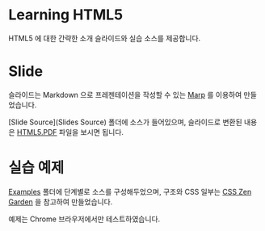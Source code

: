 # Learning HTML5

HTML5 에 대한 간략한 소개 슬라이드와 실습 소스를 제공합니다.

# Slide

슬라이드는 Markdown 으로 프레젠테이션을 작성할 수 있는 [Marp](https://yhatt.github.io/marp/) 를 이용하여 만들었습니다.

[Slide Source](Slides Source) 폴더에 소스가 들어있으며, 슬라이드로 변환된 내용은 [HTML5.PDF](HTML5.PDF) 파일을 보시면 됩니다.

# 실습 예제

[Examples](Examples) 폴더에 단계별로 소스를 구성해두었으며, 구조와 CSS 일부는 [CSS Zen Garden](http://www.csszengarden.com) 을 참고하여 만들었습니다.

예제는 Chrome 브라우저에서만 테스트하였습니다.